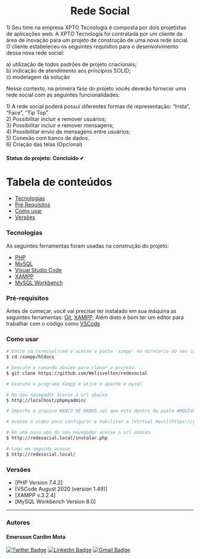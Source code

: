 <h1 align="center">
    Rede Social
</h1>

<p>1) Seu time na empresa XPTO Tecnologia é composta por dois projetistas de
aplicações web. A XPTO Tecnologia foi contratada por um cliente da área de
inovação para um projeto de construção de uma nova rede social. O cliente
estabeleceu os seguintes requisitos para o desenvolvimento dessa nova rede social:
</p>
a) utilização de todos padrões de projeto criacionais; </br>
b) indicação de atendimento aos princípios SOLID; </br>
c) modelagem da solução </br>

<p align="left">
Nesse contexto, na primeira fase do projeto vocês deverão fornecer uma rede social
com as seguintes funcionalidades:
</p>
1) A rede social poderá possui diferentes formas de representação: “Insta”, “Face”, “Tip Top” </br>
2) Possibilitar incluir e remover usuários; </br>
3) Possibilitar incluir e remover mensagens; </br>
4) Possibilitar envio de mensagens entre usuários; </br>
5) Conexão com banco de dados. </br>
6) Criação das telas (Opcional) </br>

<h4> Status do projeto: Concluído ✔ </h4>

# Tabela de conteúdos

<!--ts-->

- [Tecnologias](#tecnologias)
- [Pré Requisitos](#pré-requisitos)
- [Como usar](#como-usar)
- [Versões](#versões)
<!--te-->

### Tecnologias

As seguintes ferramentas foram usadas na construção do projeto:

- [PHP](https://www.php.net/)
- [MySQL](https://www.mysql.com/)
- [Visual Studio Code](https://code.visualstudio.com/)
- [XAMPP](https://www.apachefriends.org/pt_br/index.html)
- [MySQL Workbench](https://www.mysql.com/products/workbench/)

### Pré-requisitos

Antes de começar, você vai precisar ter instalado em sua máquina as seguintes ferramentas:
[Git](https://git-scm.com), [XAMPP](https://www.apachefriends.org/pt_br/index.html).
Além disto é bom ter um editor para trabalhar com o código como [VSCode](https://code.visualstudio.com/)

### Como usar

```bash
# Entre no terminal/cmd e acesse a pasta 'xampp' no diretorio do seu computador, logo após a pasta 'htdocs'
$ cd /xampp/htdocs

# Execute o comando abaixo para clonar o projeto.
$ git clone https://github.com/Welisvelton/redesocial

# Execute o programa Xampp e ative o apache e mysql

# No seu navegador acesse a url abaixo
$ http://localhost/phpmyadmin/

# Importe o arquivo BANCO DE DADOS.sql que está dentro da pasta ARQUIVOS DE PROJETO e clique em executar

# Acesse o video para configurar e habilitar o [Virtual Host](https://youtu.be/_RgYvCqzUKg)

# Em uma nova aba do seu navegador acesse a url abaixo
$ http://redesocial.local/instalar.php

# Logo em seguida acesse
$ http://redesocial.local/
```

### Versões

- [PHP Version 7.4.2]
- [VSCode August 2020 (version 1.49)]
- [XAMPP v.3.2.4]
- [MySQL Workbench Version 8.0]

---

### Autores

<h4>Emersson Cardim Mota</h4>

[![Twitter Badge](https://img.shields.io/badge/-@EmerssonCardim-1ca0f1?style=flat-square&labelColor=1ca0f1&logo=twitter&logoColor=white&link=https://twitter.com/EmerssonCardim)](https://twitter.com/EmerssonCardim)
[![Linkedin Badge](https://img.shields.io/badge/-EmerssonCardim-blue?style=flat-square&logo=Linkedin&logoColor=white&link=https://www.linkedin.com/in/emersson-cardim/)](https://www.linkedin.com/in/emersson-cardim/)
[![Gmail Badge](https://img.shields.io/badge/-emerssonmota123@gmail.com-c14438?style=flat-square&logo=Gmail&logoColor=white&link=mailto:emerssonmota123@gmail.com)](mailto:emerssonmota123@gmail.com)
